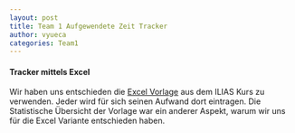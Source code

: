 ```yaml
---
layout: post
title: Team 1 Aufgewendete Zeit Tracker
author: vyueca
categories: Team1
---
```


#### Tracker mittels Excel
Wir haben uns entschieden die [Excel Vorlage](https://ilias.th-koeln.de/goto.php?target=file_1355999_download) aus dem ILIAS Kurs zu verwenden.
Jeder wird für sich seinen Aufwand dort eintragen.
Die Statistische Übersicht der Vorlage war ein anderer Aspekt, warum wir uns für die Excel Variante entschieden haben.
